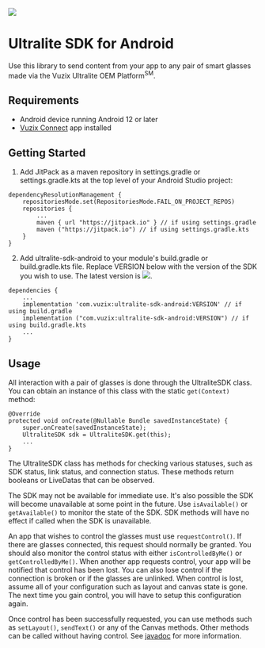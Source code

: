 [![](https://jitpack.io/v/com.vuzix/ultralite-sdk-android.svg)](https://jitpack.io/#com.vuzix/ultralite-sdk-android)

# Ultralite SDK for Android
Use this library to send content from your app to any pair of smart glasses made via the Vuzix Ultralite OEM Platform<sup>SM</sup>.

## Requirements
- Android device running Android 12 or later
- [Vuzix Connect](https://play.google.com/store/apps/details?id=com.vuzix.connect) app installed
## Getting Started
1. Add JitPack as a maven repository in settings.gradle or settings.gradle.kts at the top level of your Android Studio project:
```
dependencyResolutionManagement {
    repositoriesMode.set(RepositoriesMode.FAIL_ON_PROJECT_REPOS)
    repositories {
        ...
        maven { url "https://jitpack.io" } // if using settings.gradle
        maven ("https://jitpack.io") // if using settings.gradle.kts
    }
}
```
2. Add ultralite-sdk-android to your module's build.gradle or build.gradle.kts file. Replace VERSION below with the version of the SDK you wish to use. The latest version is [![](https://jitpack.io/v/com.vuzix/ultralite-sdk-android.svg)](https://jitpack.io/#com.vuzix/ultralite-sdk-android).
```
dependencies {
    ...
    implementation 'com.vuzix:ultralite-sdk-android:VERSION' // if using build.gradle
    implementation ("com.vuzix:ultralite-sdk-android:VERSION") // if using build.gradle.kts
    ...
}
```

## Usage
All interaction with a pair of glasses is done through the UltraliteSDK class. You can obtain an instance of this class with the static `get(Context)` method:
```
@Override
protected void onCreate(@Nullable Bundle savedInstanceState) {
    super.onCreate(savedInstanceState);
    UltraliteSDK sdk = UltraliteSDK.get(this);
    ...
}
```

The UltraliteSDK class has methods for checking various statuses, such as SDK status, link status, and connection status. These methods return booleans or LiveDatas that can be observed.

The SDK may not be available for immediate use. It's also possible the SDK will become unavailable at some point in the future. Use `isAvailable()` or `getAvailable()` to monitor the state of the SDK. SDK methods will have no effect if called when the SDK is unavailable.

An app that wishes to control the glasses must use `requestControl()`. If there are glasses connected, this request should normally be granted. You should also monitor the control status with either `isControlledByMe()` or `getControlledByMe()`. When another app requests control, your app will be notified that control has been lost. You can also lose control if the connection is broken or if the glasses are unlinked. When control is lost, assume all of your configuration such as layout and canvas state is gone. The next time you gain control, you will have to setup this configuration again.

Once control has been successfully requested, you can use methods such as `setLayout()`, `sendText()` or any of the Canvas methods. Other methods can be called without having control. See [javadoc](https://vuzix.github.io/ultralite-sdk-android/javadoc) for more information.
